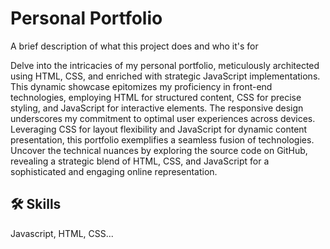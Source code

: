 
# Personal Portfolio

A brief description of what this project does and who it's for

Delve into the intricacies of my personal portfolio, meticulously architected using HTML, CSS, and enriched with strategic JavaScript implementations. This dynamic showcase epitomizes my proficiency in front-end technologies, employing HTML for structured content, CSS for precise styling, and JavaScript for interactive elements. The responsive design underscores my commitment to optimal user experiences across devices. Leveraging CSS for layout flexibility and JavaScript for dynamic content presentation, this portfolio exemplifies a seamless fusion of technologies. Uncover the technical nuances by exploring the source code on GitHub, revealing a strategic blend of HTML, CSS, and JavaScript for a sophisticated and engaging online representation.
## 🛠 Skills
Javascript, HTML, CSS...

